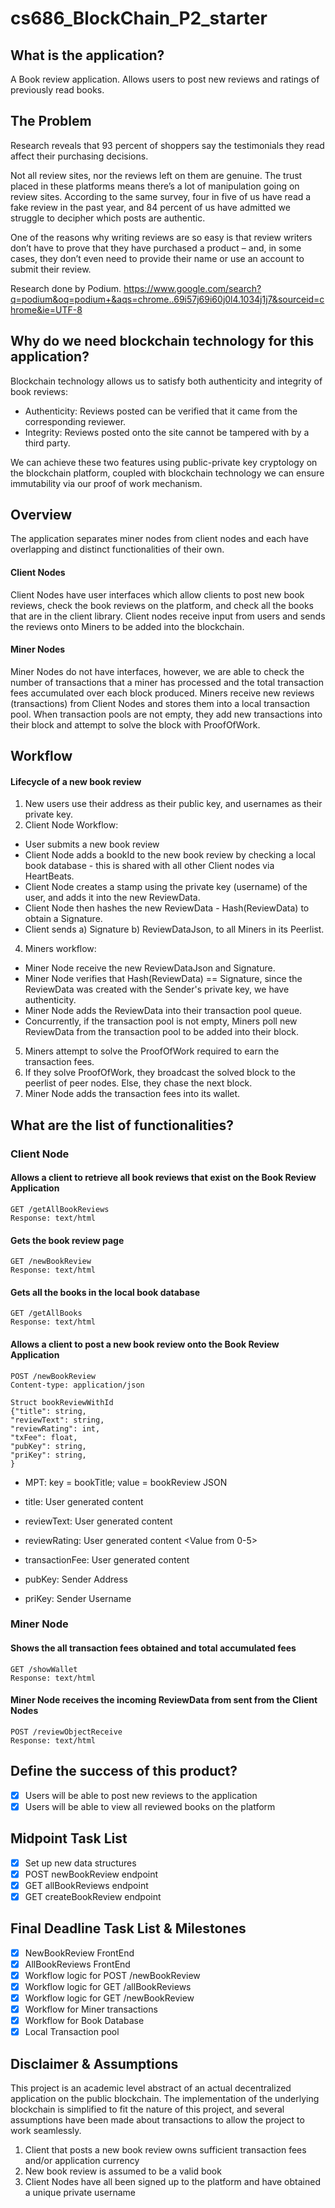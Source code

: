 # cs686_BlockChain_P2_starter

## What is the application?
A Book review application. Allows users to post new reviews and ratings of previously read books.

## The Problem
Research reveals that 93 percent of shoppers say the testimonials they read affect their purchasing decisions. 

Not all review sites, nor the reviews left on them are genuine. The trust placed in these platforms means there’s a lot of manipulation going on review sites. According to the same survey, four in five of us have read a fake review in the past year, and 84 percent of us have admitted we struggle to decipher which posts are authentic.

One of the reasons why writing reviews are so easy is that review writers don’t have to prove that they have purchased a product – and, in some cases, they don’t even need to provide their name or use an account to submit their review. 

Research done by Podium. 
https://www.google.com/search?q=podium&oq=podium+&aqs=chrome..69i57j69i60j0l4.1034j1j7&sourceid=chrome&ie=UTF-8 

## Why do we need blockchain technology for this application?
Blockchain technology allows us to satisfy both authenticity and integrity of book reviews: 

- Authenticity: Reviews posted can be verified that it came from the corresponding reviewer. 
- Integrity: Reviews posted onto the site cannot be tampered with by a third party. 

We can achieve these two features using public-private key cryptology on the blockchain platform, coupled with blockchain technology we can ensure immutability via our proof of work mechanism.

## Overview 
The application separates miner nodes from client nodes and each have overlapping and distinct functionalities of their own. 
#### Client Nodes
Client Nodes have user interfaces which allow clients to post new book reviews, check the book reviews on the platform, and check all the books that are in the client library. Client nodes receive input from users and sends the reviews onto Miners to be added into the blockchain. 
#### Miner Nodes
Miner Nodes do not have interfaces, however, we are able to check the number of transactions that a miner has processed and the total transaction fees accumulated over each block produced. Miners receive new reviews (transactions) from Client Nodes and stores them into a local transaction pool. When transaction pools are not empty, they add new transactions into their block and attempt to solve the block with ProofOfWork. 



## Workflow 
#### Lifecycle of a new book review 
1. New users use their address as their public key, and usernames as their private key.
2. Client Node Workflow:
 - User submits a new book review 
 - Client Node adds a bookId to the new book review by checking a local book database - this is shared with all other Client nodes via HeartBeats.
 - Client Node creates a stamp using the private key (username) of the user, and adds it into the new ReviewData.
 - Client Node then hashes the new ReviewData - Hash(ReviewData) to obtain a Signature.
 - Client sends a) Signature b) ReviewDataJson, to all Miners in its Peerlist.
4. Miners workflow:
 - Miner Node receive the new ReviewDataJson and Signature.
 - Miner Node verifies that Hash(ReviewData) == Signature, since the ReviewData was created with the Sender's private key, we have authenticity.
 - Miner Node adds the ReviewData into their transaction pool queue. 
 - Concurrently, if the transaction pool is not empty, Miners poll new ReviewData from the transaction pool to be added into their block.
5. Miners attempt to solve the ProofOfWork required to earn the transaction fees. 
6. If they solve ProofOfWork, they broadcast the solved block to the peerlist of peer nodes. Else, they chase the next block.
7. Miner Node adds the transaction fees into its wallet. 

## What are the list of functionalities?
### Client Node
#### Allows a client to retrieve all book reviews that exist on the Book Review Application
```
GET /getAllBookReviews
Response: text/html
```

#### Gets the book review page
```
GET /newBookReview
Response: text/html
```

#### Gets all the books in the local book database
```
GET /getAllBooks
Response: text/html
```

#### Allows a client to post a new book review onto the Book Review Application
```
POST /newBookReview
Content-type: application/json

Struct bookReviewWithId 
{"title": string,
"reviewText": string,
"reviewRating": int,
"txFee": float,
"pubKey": string,
"priKey": string,
}
```

- MPT: key = bookTitle; value = bookReview JSON
 
- title: User generated content
- reviewText: User generated content
- reviewRating: User generated content <Value from 0-5>
- transactionFee: User generated content
- pubKey: Sender Address
- priKey: Sender Username

### Miner Node
#### Shows the all transaction fees obtained and total accumulated fees
```
GET /showWallet
Response: text/html
```

#### Miner Node receives the incoming ReviewData from sent from the Client Nodes
```
POST /reviewObjectReceive
Response: text/html
```

## Define the success of this product?
 - [x] Users will be able to post new reviews to the application 
 - [x] Users will be able to view all reviewed books on the platform

## Midpoint Task List
 - [x] Set up new data structures 
 - [x] POST newBookReview endpoint
 - [x] GET allBookReviews endpoint
 - [x] GET createBookReview endpoint

## Final Deadline Task List & Milestones
 - [x] NewBookReview FrontEnd 
 - [x] AllBookReviews FrontEnd
 - [x] Workflow logic for POST /newBookReview
 - [x] Workflow logic for GET /allBookReviews
 - [x] Workflow logic for GET /newBookReview
 - [x] Workflow for Miner transactions 
 - [x] Workflow for Book Database
 - [x] Local Transaction pool 

## Disclaimer & Assumptions
This project is an academic level abstract of an actual decentralized application on the public blockchain. 
The implementation of the underlying blockchain is simplified to fit the nature of this project, and several assumptions have been made about transactions to allow the project to work seamlessly. 

1. Client that posts a new book review owns sufficient transaction fees and/or application currency
2. New book review is assumed to be a valid book
3. Client Nodes have all been signed up to the platform and have obtained a unique private username

